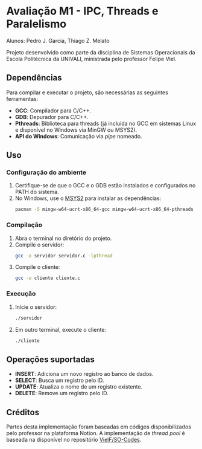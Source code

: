 # Avaliação M1 - IPC, Threads e Paralelismo
Alunos: Pedro J. Garcia, Thiago Z. Melato

Projeto desenvolvido como parte da disciplina de Sistemas Operacionais da Escola Politécnica da UNIVALI, ministrada pelo professor Felipe Viel.

## Dependências
Para compilar e executar o projeto, são necessárias as seguintes ferramentas:
- **GCC**: Compilador para C/C++.
- **GDB**: Depurador para C/C++.
- **Pthreads**: Biblioteca para threads (já incluída no GCC em sistemas Linux e disponível no Windows via MinGW ou MSYS2).
- **API do Windows**: Comunicação via *pipe* nomeado.

## Uso
### Configuração do ambiente
1. Certifique-se de que o GCC e o GDB estão instalados e configurados no PATH do sistema.
2. No Windows, use o [MSYS2](https://www.msys2.org/) para instalar as dependências:
   ```bash
   pacman -S mingw-w64-ucrt-x86_64-gcc mingw-w64-ucrt-x86_64-pthreads
   ```

### Compilação
1. Abra o terminal no diretório do projeto.
2. Compile o servidor:
   ```bash
   gcc -o servidor servidor.c -lpthread
   ```
3. Compile o cliente:
   ```bash
   gcc -o cliente cliente.c
   ```

### Execução
1. Inicie o servidor:
   ```bash
   ./servidor
   ```
2. Em outro terminal, execute o cliente:
   ```bash
   ./cliente
   ```

## Operações suportadas
- **INSERT**: Adiciona um novo registro ao banco de dados.
- **SELECT**: Busca um registro pelo ID.
- **UPDATE**: Atualiza o nome de um registro existente.
- **DELETE**: Remove um registro pelo ID.

## Créditos
Partes desta implementação foram baseadas em códigos disponibilizados pelo professor na plataforma Notion. A implementação de *thread pool* é baseada na disponível no repositório [VielF/SO-Codes](https://github.com/VielF/SO-Codes/blob/main/Threads/thread_pool_C_ex.c).